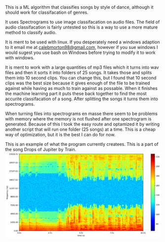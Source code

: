 This is a ML algorithm that classifies songs by style of dance, although it should work for classifacation of genres.

It uses Spectrograms to use image classifacation on audio files. The field of audio classifacation is fairly untested so this is a way to use a more mature method to classify audio.

It is ment to be used with linux. If you desperately need a windows adaption to it email me at calebmorton98@gmail.com, however if you sue windows I would sugest you use bash on Windows before trying to modify it to work with windows.

It is ment to work with a large quantities of mp3 files which it turns into wav files and then it sorts it into folders of 25 songs. It takes those and splits them into 10 second clips. You can change this, but I found that 10 second clips was the best size because it gives enough of the file to be trained against while having as much to train against as possable. When it finishes the machine learning part it puts these back together to find the most accurite classifacation of a song. After splitting the songs it turns them into spectrograms.

When turning files into spectrograms en masse there seem to be problems with memory where the memory is not flushed after one spectrogram is generated. Because of this I took the easy route and optamized it by writing another script that will run one folder (25 songs) at a time. This is a cheap way of optimization, but it is the best I can do for now.

This is an example of what the program currently createes. This is a part of the song Drops of Jupiter by Train.
![alt text](https://github.com/Catalyze326/ML-Spectrogram-Dataset-Creation/blob/master/spectroTest/1024/DropsOfJupiter.png)
